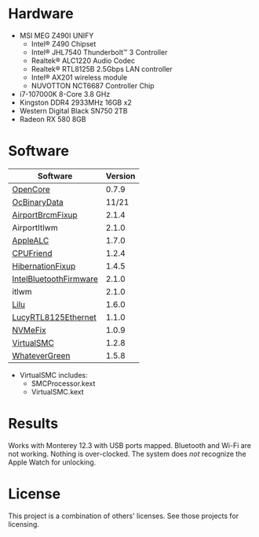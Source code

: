 # Hardware
* MSI MEG Z490I UNIFY
  * Intel® Z490 Chipset
  * Intel® JHL7540 Thunderbolt™ 3 Controller
  * Realtek® ALC1220 Audio Codec
  * Realtek® RTL8125B 2.5Gbps LAN controller
  * Intel® AX201 wireless module
  * NUVOTTON NCT6687 Controller Chip
* i7-107000K 8-Core 3.8 GHz
* Kingston DDR4 2933MHz 16GB x2
* Western Digital Black SN750 2TB
* Radeon RX 580 8GB

# Software
Software | Version
-------- | -------
[OpenCore](https://github.com/acidanthera/OpenCorePkg) | 0.7.9
[OcBinaryData](https://github.com/acidanthera/OcBinaryData) | 11/21
[AirportBrcmFixup](https://github.com/acidanthera/AirportBrcmFixup) | 2.1.4
AirportItlwm | 2.1.0
[AppleALC](https://github.com/acidanthera/AppleALC) | 1.7.0
[CPUFriend](https://github.com/acidanthera/CPUFriend) | 1.2.4
[HibernationFixup](https://github.com/acidanthera/HibernationFixup) | 1.4.5
[IntelBluetoothFirmware](https://github.com/OpenIntelWireless/IntelBluetoothFirmware) | 2.1.0
itlwm | 2.1.0
[Lilu](https://github.com/acidanthera/Lilu) | 1.6.0
[LucyRTL8125Ethernet](https://github.com/Mieze/LucyRTL8125Ethernet) | 1.1.0
[NVMeFix](https://github.com/acidanthera/NVMeFix) | 1.0.9
[VirtualSMC](https://github.com/acidanthera/VirtualSMC) | 1.2.8
[WhateverGreen](https://github.com/acidanthera/WhateverGreen) | 1.5.8

* VirtualSMC includes:
  * SMCProcessor.kext
  * VirtualSMC.kext

# Results
Works with Monterey 12.3 with USB ports mapped. Bluetooth and Wi-Fi are not working. Nothing is over-clocked. The system does *not* recognize the Apple Watch for unlocking.

# License
This project is a combination of others' licenses. See those projects for licensing.
